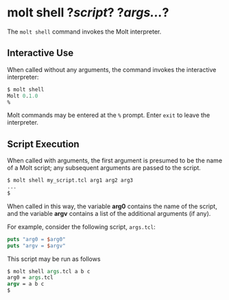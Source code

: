 # molt shell ?*script*? ?*args...*?

The `molt shell` command invokes the Molt interpreter.

## Interactive Use

When called without any arguments, the command invokes the interactive interpreter:

```tcl
$ molt shell
Molt 0.1.0
%
```

Molt commands may be entered at the `%` prompt.  Enter `exit` to leave the interpreter.

## Script Execution

When called with arguments, the first argument is presumed to be the name of a Molt script;
any subsequent arguments are passed to the script.

```tcl
$ molt shell my_script.tcl arg1 arg2 arg3
...
$
```

When called in this way, the variable **arg0** contains the name of the script, and the
variable **argv** contains a list of the additional arguments (if any).

For example, consider the following script, `args.tcl`:

```tcl
puts "arg0 = $arg0"
puts "argv = $argv"
```

This script may be run as follows

```tcl
$ molt shell args.tcl a b c
arg0 = args.tcl
argv = a b c
$
